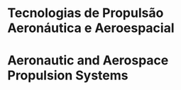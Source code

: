 # Tecnologias de Propulsão Aeronáutica e Aeroespacial

# Aeronautic and Aerospace Propulsion Systems
